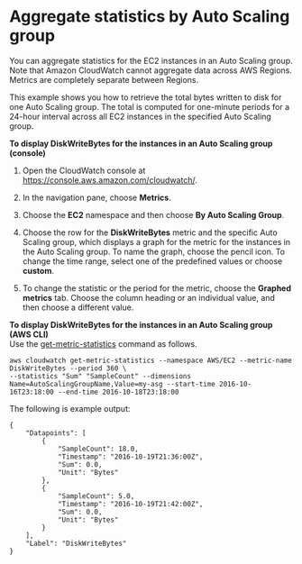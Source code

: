 # Aggregate statistics by Auto Scaling group<a name="GetMetricAutoScalingGroup"></a>

You can aggregate statistics for the EC2 instances in an Auto Scaling group\. Note that Amazon CloudWatch cannot aggregate data across AWS Regions\. Metrics are completely separate between Regions\.

This example shows you how to retrieve the total bytes written to disk for one Auto Scaling group\. The total is computed for one\-minute periods for a 24\-hour interval across all EC2 instances in the specified Auto Scaling group\.

**To display DiskWriteBytes for the instances in an Auto Scaling group \(console\)**

1. Open the CloudWatch console at [https://console\.aws\.amazon\.com/cloudwatch/](https://console.aws.amazon.com/cloudwatch/)\.

1. In the navigation pane, choose **Metrics**\.

1. Choose the **EC2** namespace and then choose **By Auto Scaling Group**\.

1. Choose the row for the **DiskWriteBytes** metric and the specific Auto Scaling group, which displays a graph for the metric for the instances in the Auto Scaling group\. To name the graph, choose the pencil icon\. To change the time range, select one of the predefined values or choose **custom**\.

1. To change the statistic or the period for the metric, choose the **Graphed metrics** tab\. Choose the column heading or an individual value, and then choose a different value\.

**To display DiskWriteBytes for the instances in an Auto Scaling group \(AWS CLI\)**  
Use the [get\-metric\-statistics](https://docs.aws.amazon.com/cli/latest/reference/cloudwatch/get-metric-statistics.html) command as follows\.

```
aws cloudwatch get-metric-statistics --namespace AWS/EC2 --metric-name DiskWriteBytes --period 360 \
--statistics "Sum" "SampleCount" --dimensions Name=AutoScalingGroupName,Value=my-asg --start-time 2016-10-16T23:18:00 --end-time 2016-10-18T23:18:00
```

The following is example output:

```
{
    "Datapoints": [
        {
            "SampleCount": 18.0, 
            "Timestamp": "2016-10-19T21:36:00Z", 
            "Sum": 0.0, 
            "Unit": "Bytes"
        }, 
        {
            "SampleCount": 5.0, 
            "Timestamp": "2016-10-19T21:42:00Z", 
            "Sum": 0.0, 
            "Unit": "Bytes"
        }
    ], 
    "Label": "DiskWriteBytes"
}
```